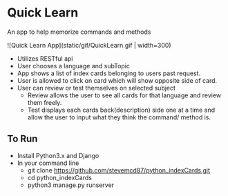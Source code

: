 # Quick Learn
An app to help memorize commands and methods

![Quick Learn App](static/gif/QuickLearn.gif | width=300)


- Utilizes RESTful api
- User chooses a language and subTopic
- App shows a list of index cards belonging to users past request.
- User is allowed to click on card which will show opposite side of card.
- User can review or test themselves on selected subject
  - Review allows the user to see all cards for that language and review them freely.
  - Test displays each cards back(description) side one at a time and allow
    the user to input what they think the command/ method is. 

 ## To Run
 
 - Install Python3.x and Django
 - In your command line 
   - git clone https://github.com/stevemcd87/python_indexCards.git
   - cd python_indexCards
   - python3 manage.py runserver
